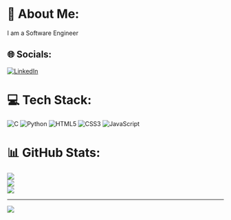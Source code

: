 # 💫 About Me:
I am a Software Engineer


## 🌐 Socials:
[![LinkedIn](https://img.shields.io/badge/LinkedIn-%230077B5.svg?logo=linkedin&logoColor=white)](linkedin.com/in/rohanat) 

# 💻 Tech Stack:
![C](https://img.shields.io/badge/c-%2300599C.svg?style=flat-square&logo=c&logoColor=white) ![Python](https://img.shields.io/badge/python-3670A0?style=flat-square&logo=python&logoColor=ffdd54) ![HTML5](https://img.shields.io/badge/html5-%23E34F26.svg?style=flat-square&logo=html5&logoColor=white) ![CSS3](https://img.shields.io/badge/css3-%231572B6.svg?style=flat-square&logo=css3&logoColor=white) ![JavaScript](https://img.shields.io/badge/javascript-%23323330.svg?style=flat-square&logo=javascript&logoColor=%23F7DF1E)
# 📊 GitHub Stats:
![](https://github-readme-stats.vercel.app/api?username=Rohanaa11&theme=gruvbox&hide_border=false&include_all_commits=false&count_private=false)<br/>
![](https://github-readme-streak-stats.herokuapp.com/?user=Rohanaa11&theme=gruvbox&hide_border=false)<br/>
![](https://github-readme-stats.vercel.app/api/top-langs/?username=Rohanaa11&theme=gruvbox&hide_border=false&include_all_commits=false&count_private=false&layout=compact)

---
[![](https://visitcount.itsvg.in/api?id=Rohanaa11&icon=9&color=9)](https://visitcount.itsvg.in)

<!-- Proudly created with GPRM ( https://gprm.itsvg.in ) -->
